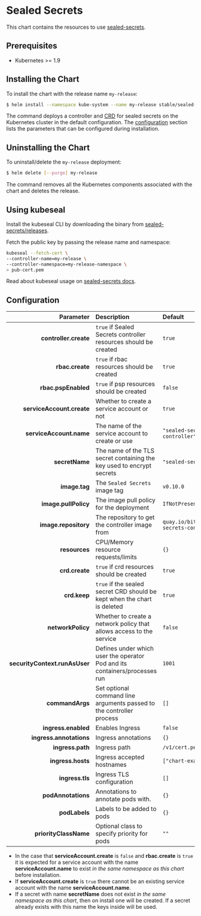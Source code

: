 # Sealed Secrets

This chart contains the resources to use [sealed-secrets](https://github.com/bitnami-labs/sealed-secrets).

## Prerequisites

* Kubernetes >= 1.9

## Installing the Chart

To install the chart with the release name `my-release`:

```bash
$ helm install --namespace kube-system --name my-release stable/sealed-secrets
```

The command deploys a controller and [CRD](https://kubernetes.io/docs/tasks/access-kubernetes-api/custom-resources/custom-resource-definitions/) for sealed secrets on the Kubernetes cluster in the default configuration. The [configuration](#configuration) section lists the parameters that can be configured during installation.

## Uninstalling the Chart

To uninstall/delete the `my-release` deployment:

```bash
$ helm delete [--purge] my-release
```

The command removes all the Kubernetes components associated with the chart and deletes the release.

## Using kubeseal

Install the kubeseal CLI by downloading the binary from [sealed-secrets/releases](https://github.com/bitnami-labs/sealed-secrets/releases).

Fetch the public key by passing the release name and namespace:

```bash
kubeseal --fetch-cert \
--controller-name=my-release \
--controller-namespace=my-release-namespace \
> pub-cert.pem
```

Read about kubeseal usage on [sealed-secrets docs](https://github.com/bitnami-labs/sealed-secrets#usage).

## Configuration

| Parameter                     | Description                                                                | Default                                     |
|------------------------------:|:---------------------------------------------------------------------------|:--------------------------------------------|
| **controller.create**         | `true` if Sealed Secrets controller resources should be created            | `true`                                      |
| **rbac.create**               | `true` if rbac resources should be created                                 | `true`                                      |
| **rbac.pspEnabled**           | `true` if psp resources should be created                                  | `false`                                     |
| **serviceAccount.create**     | Whether to create a service account or not                                 | `true`                                      |
| **serviceAccount.name**       | The name of the service account to create or use                           | `"sealed-secrets-controller"`               |
| **secretName**                | The name of the TLS secret containing the key used to encrypt secrets      | `"sealed-secrets-key"`                      |
| **image.tag**                 | The `Sealed Secrets` image tag                                             | `v0.10.0`                                   |
| **image.pullPolicy**          | The image pull policy for the deployment                                   | `IfNotPresent`                              |
| **image.repository**          | The repository to get the controller image from                            | `quay.io/bitnami/sealed-secrets-controller` |
| **resources**                 | CPU/Memory resource requests/limits                                        | `{}`                                        |
| **crd.create**                | `true` if crd resources should be created                                  | `true`                                      |
| **crd.keep**                  | `true` if the sealed secret CRD should be kept when the chart is deleted   | `true`                                      |
| **networkPolicy**             | Whether to create a network policy that allows access to the service       | `false`                                     |
| **securityContext.runAsUser** | Defines under which user the operator Pod and its containers/processes run | `1001`                                      |
| **commandArgs**               | Set optional command line arguments passed to the controller process       | `[]`                                        |
| **ingress.enabled**           | Enables Ingress                                                            | `false`                                     |
| **ingress.annotations**       | Ingress annotations                                                        | `{}`                                        |
| **ingress.path**              | Ingress path                                                               | `/v1/cert.pem`                              |
| **ingress.hosts**             | Ingress accepted hostnames                                                 | `["chart-example.local"]`                   |
| **ingress.tls**               | Ingress TLS configuration                                                  | `[]`                                        |
| **podAnnotations**            | Annotations to annotate pods with.                                         | `{}`                                        |
| **podLabels**                 | Labels to be added to pods                                                 | `{}`                                        |
| **priorityClassName**         | Optional class to specify priority for pods                                | `""`                                        |


- In the case that **serviceAccount.create** is `false` and **rbac.create** is `true` it is expected for a service account with the name **serviceAccount.name** to exist _in the same namespace as this chart_ before installation.
- If **serviceAccount.create** is `true` there cannot be an existing service account with the name **serviceAccount.name**.
- If a secret with name **secretName** does not exist _in the same namespace as this chart_, then on install one will be created. If a secret already exists with this name the keys inside will be used.
